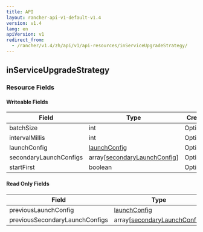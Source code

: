 ```yaml
---
title: API
layout: rancher-api-v1-default-v1.4
version: v1.4
lang: en
apiVersion: v1
redirect_from:
  - /rancher/v1.4/zh/api/v1/api-resources/inServiceUpgradeStrategy/
---
```


## inServiceUpgradeStrategy



### Resource Fields

#### Writeable Fields

Field | Type | Create | Update | Default | Notes
---|---|---|---|---|---
batchSize | int | Optional | - | 1 | 
intervalMillis | int | Optional | - | 2000 | 
launchConfig | [launchConfig]({{site.baseurl}}/rancher/{{page.version}}/{{page.lang}}/api/{{page.apiVersion}}/api-resources/launchConfig/) | Optional | - | - | 
secondaryLaunchConfigs | array[[secondaryLaunchConfig]({{site.baseurl}}/rancher/{{page.version}}/{{page.lang}}/api/{{page.apiVersion}}/api-resources/secondaryLaunchConfig/)] | Optional | - | - | 
startFirst | boolean | Optional | - | - | 


#### Read Only Fields

Field | Type   | Notes
---|---|---
previousLaunchConfig | [launchConfig]({{site.baseurl}}/rancher/{{page.version}}/{{page.lang}}/api/{{page.apiVersion}}/api-resources/launchConfig/)  | 
previousSecondaryLaunchConfigs | array[[secondaryLaunchConfig]({{site.baseurl}}/rancher/{{page.version}}/{{page.lang}}/api/{{page.apiVersion}}/api-resources/secondaryLaunchConfig/)]  | 


<br>
